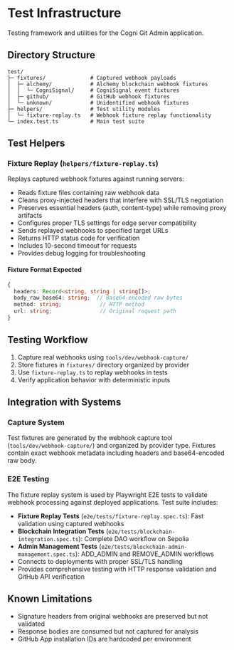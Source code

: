 # Test Infrastructure

Testing framework and utilities for the Cogni Git Admin application.

## Directory Structure
```
test/
├─ fixtures/              # Captured webhook payloads
│  ├─ alchemy/            # Alchemy blockchain webhook fixtures
│  │  └─ CogniSignal/     # CogniSignal event fixtures
│  ├─ github/             # GitHub webhook fixtures
│  └─ unknown/            # Unidentified webhook fixtures
├─ helpers/               # Test utility modules
│  └─ fixture-replay.ts   # Webhook fixture replay functionality
└─ index.test.ts          # Main test suite
```

## Test Helpers

### Fixture Replay (`helpers/fixture-replay.ts`)
Replays captured webhook fixtures against running servers:
- Reads fixture files containing raw webhook data
- Cleans proxy-injected headers that interfere with SSL/TLS negotiation
- Preserves essential headers (auth, content-type) while removing proxy artifacts
- Configures proper TLS settings for edge server compatibility
- Sends replayed webhooks to specified target URLs
- Returns HTTP status code for verification
- Includes 10-second timeout for requests
- Provides debug logging for troubleshooting

#### Fixture Format Expected
```typescript
{
  headers: Record<string, string | string[]>;
  body_raw_base64: string;  // Base64-encoded raw bytes
  method: string;            // HTTP method
  url: string;               // Original request path
}
```

## Testing Workflow
1. Capture real webhooks using `tools/dev/webhook-capture/`
2. Store fixtures in `fixtures/` directory organized by provider
3. Use `fixture-replay.ts` to replay webhooks in tests
4. Verify application behavior with deterministic inputs

## Integration with Systems

### Capture System
Test fixtures are generated by the webhook capture tool (`tools/dev/webhook-capture/`) and organized by provider type. Fixtures contain exact webhook metadata including headers and base64-encoded raw body.

### E2E Testing
The fixture replay system is used by Playwright E2E tests to validate webhook processing against deployed applications. Test suite includes:
- **Fixture Replay Tests** (`e2e/tests/fixture-replay.spec.ts`): Fast validation using captured webhooks
- **Blockchain Integration Tests** (`e2e/tests/blockchain-integration.spec.ts`): Complete DAO workflow on Sepolia
- **Admin Management Tests** (`e2e/tests/blockchain-admin-management.spec.ts`): ADD_ADMIN and REMOVE_ADMIN workflows
- Connects to deployments with proper SSL/TLS handling
- Provides comprehensive testing with HTTP response validation and GitHub API verification

## Known Limitations
- Signature headers from original webhooks are preserved but not validated
- Response bodies are consumed but not captured for analysis
- GitHub App installation IDs are hardcoded per environment